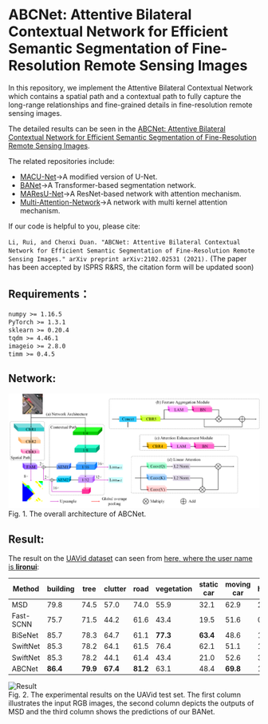 #  ABCNet: Attentive Bilateral Contextual Network for Efficient Semantic Segmentation of Fine-Resolution Remote Sensing Images

In this repository, we implement the Attentive Bilateral Contextual Network which contains a spatial path and a contextual path to fully capture the long-range relationships and fine-grained details in fine-resolution remote sensing images. 

The detailed results can be seen in the [ABCNet: Attentive Bilateral Contextual Network for Efficient Semantic Segmentation of Fine-Resolution Remote Sensing Images](https://arxiv.org/abs/2102.02531).

The related repositories include:
* [MACU-Net](https://github.com/lironui/MACU-Net)->A modified version of U-Net.
* [BANet](https://github.com/lironui/BANet)->A Transformer-based segmentation network.
* [MAResU-Net](https://github.com/lironui/MAResU-Net)->A ResNet-based network with attention mechanism.
* [Multi-Attention-Network](https://github.com/lironui/Multi-Attention-Network)->A network with multi kernel attention mechanism.

If our code is helpful to you, please cite:

`Li, Rui, and Chenxi Duan. "ABCNet: Attentive Bilateral Contextual Network for Efficient Semantic Segmentation of Fine-Resolution Remote Sensing Images." arXiv preprint arXiv:2102.02531 (2021).` (The paper has been accepted by ISPRS R&RS, the citation form will be updated soon)

Requirements：
------- 
```
numpy >= 1.16.5
PyTorch >= 1.3.1
sklearn >= 0.20.4
tqdm >= 4.46.1
imageio >= 2.8.0
timm >= 0.4.5
```

Network:
------- 
![network](https://github.com/lironui/ABCNet/blob/main/figure/network.png)  
Fig. 1.  The overall architecture of ABCNet.

Result:
------- 
The result on the [UAVid dataset](https://uavid.nl/) can seen from [here, where the user name is **lironui**](https://competitions.codalab.org/competitions/25224#results):

| Method    | building | tree     | clutter   | road     | vegetation | static car | moving car | human    | mIoU     | 
|-----------|----------|----------|-----------|----------|------------|------------|------------|----------|----------| 
| MSD       | 79.8     | 74.5     | 57.0      | 74.0     | 55.9       | 32.1       | 62.9       | **19.7** | 57.0     | 
| Fast-SCNN | 75.7     | 71.5     | 44.2      | 61.6     | 43.4       | 19.5       | 51.6       | 0.0      | 45.9     | 
| BiSeNet   | 85.7     | 78.3     | 64.7      | 61.1     | **77.3**   | **63.4**   | 48.6       | 17.5     | 61.5     | 
| SwiftNet  | 85.3     | 78.2     | 64.1      | 61.5     | 76.4       | 62.1       | 51.1       | 15.7     | 61.1     | 
| SwiftNet  | 85.3     | 78.2     | 44.1      | 61.4     | 43.4       | 21.0       | 52.6       | 3.6      | 47.0     | 
| ABCNet    | **86.4** | **79.9** | **67.4**  | **81.2** | 63.1       | 48.4       | **69.8**   | 13.9     | **63.8** | 


![Result](https://github.com/lironui/ABCNet/blob/main/figure/UAVid.png)  
Fig. 2.  The experimental results on the UAVid test set. The first column illustrates the input RGB images, the second column depicts the outputs of MSD and the third column shows the predictions of our BANet. 

